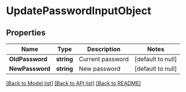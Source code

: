 # UpdatePasswordInputObject

## Properties
Name | Type | Description | Notes
------------ | ------------- | ------------- | -------------
**OldPassword** | **string** | Current password | [default to null]
**NewPassword** | **string** | New password | [default to null]

[[Back to Model list]](../README.md#documentation-for-models) [[Back to API list]](../README.md#documentation-for-api-endpoints) [[Back to README]](../README.md)


